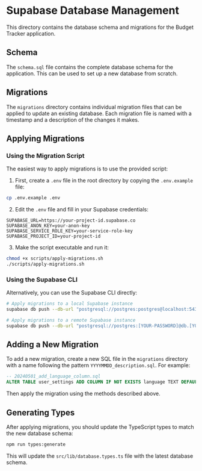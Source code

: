# Supabase Database Management

This directory contains the database schema and migrations for the Budget Tracker application.

## Schema

The `schema.sql` file contains the complete database schema for the application. This can be used to set up a new database from scratch.

## Migrations

The `migrations` directory contains individual migration files that can be applied to update an existing database. Each migration file is named with a timestamp and a description of the changes it makes.

## Applying Migrations

### Using the Migration Script

The easiest way to apply migrations is to use the provided script:

1. First, create a `.env` file in the root directory by copying the `.env.example` file:

```bash
cp .env.example .env
```

2. Edit the `.env` file and fill in your Supabase credentials:

```
SUPABASE_URL=https://your-project-id.supabase.co
SUPABASE_ANON_KEY=your-anon-key
SUPABASE_SERVICE_ROLE_KEY=your-service-role-key
SUPABASE_PROJECT_ID=your-project-id
```

3. Make the script executable and run it:

```bash
chmod +x scripts/apply-migrations.sh
./scripts/apply-migrations.sh
```

### Using the Supabase CLI

Alternatively, you can use the Supabase CLI directly:

```bash
# Apply migrations to a local Supabase instance
supabase db push --db-url "postgresql://postgres:postgres@localhost:54322/postgres"

# Apply migrations to a remote Supabase instance
supabase db push --db-url "postgresql://postgres:[YOUR-PASSWORD]@db.[YOUR-PROJECT-ID].supabase.co:5432/postgres"
```

## Adding a New Migration

To add a new migration, create a new SQL file in the `migrations` directory with a name following the pattern `YYYYMMDD_description.sql`. For example:

```sql
-- 20240501_add_language_column.sql
ALTER TABLE user_settings ADD COLUMN IF NOT EXISTS language TEXT DEFAULT 'en';
```

Then apply the migration using the methods described above.

## Generating Types

After applying migrations, you should update the TypeScript types to match the new database schema:

```bash
npm run types:generate
```

This will update the `src/lib/database.types.ts` file with the latest database schema.
